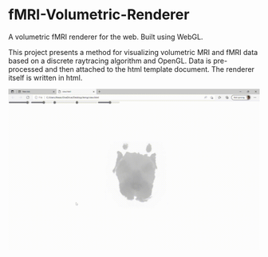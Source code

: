 # fMRI-Volumetric-Renderer
A volumetric fMRI renderer for the web. Built using WebGL.

This project presents a method for visualizing volumetric MRI and fMRI data based on a discrete raytracing algorithm and OpenGL.
Data is pre-processed and then attached to the html template document. The renderer itself is written in html.

![Gif showing the renderer](view.gif "MRI view")
